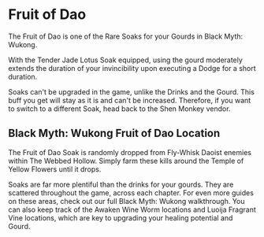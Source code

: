 # Fruit of Dao

The Fruit of Dao is one of the Rare Soaks for your Gourds in Black Myth: Wukong. 

With the Tender Jade Lotus Soak equipped, using the gourd moderately extends the duration of your invincibility upon executing a Dodge for a short duration. 

Soaks can't be upgraded in the game, unlike the Drinks and the Gourd. This buff you get will stay as it is and can't be increased. Therefore, if you want to switch to a different Soak, head back to the Shen Monkey vendor. 

## Black Myth: Wukong Fruit of Dao Location

The Fruit of Dao Soak is randomly dropped from Fly-Whisk Daoist enemies within The Webbed Hollow. Simply farm these kills around the Temple of Yellow Flowers until it drops. 

Soaks are far more plentiful than the drinks for your gourds. They are scattered throughout the game, across each chapter. For even more guides on these areas, check out our full Black Myth: Wukong walkthrough. You can also keep track of the Awaken Wine Worm locations and Luoija Fragrant Vine locations, which are key to upgrading your healing potential and Gourd. 
